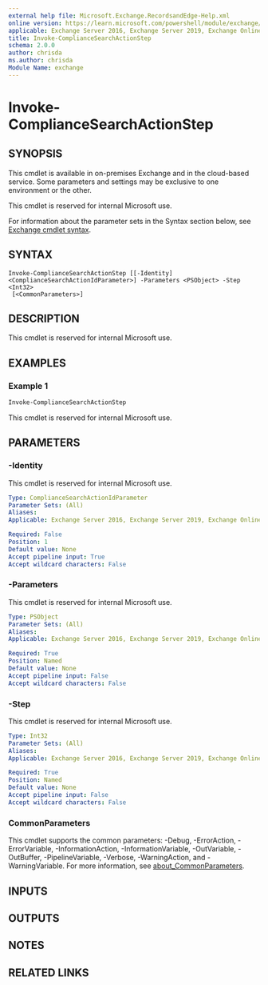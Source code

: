 ```yaml
---
external help file: Microsoft.Exchange.RecordsandEdge-Help.xml
online version: https://learn.microsoft.com/powershell/module/exchange/invoke-compliancesearchactionstep
applicable: Exchange Server 2016, Exchange Server 2019, Exchange Online, Security & Compliance
title: Invoke-ComplianceSearchActionStep
schema: 2.0.0
author: chrisda
ms.author: chrisda
Module Name: exchange
---
```


# Invoke-ComplianceSearchActionStep

## SYNOPSIS
This cmdlet is available in on-premises Exchange and in the cloud-based service. Some parameters and settings may be exclusive to one environment or the other.

This cmdlet is reserved for internal Microsoft use.

For information about the parameter sets in the Syntax section below, see [Exchange cmdlet syntax](https://learn.microsoft.com/powershell/exchange/exchange-cmdlet-syntax).

## SYNTAX

```
Invoke-ComplianceSearchActionStep [[-Identity] <ComplianceSearchActionIdParameter>] -Parameters <PSObject> -Step <Int32>
 [<CommonParameters>]
```

## DESCRIPTION
This cmdlet is reserved for internal Microsoft use.

## EXAMPLES

### Example 1
```powershell
Invoke-ComplianceSearchActionStep
```

This cmdlet is reserved for internal Microsoft use.

## PARAMETERS

### -Identity
This cmdlet is reserved for internal Microsoft use.

```yaml
Type: ComplianceSearchActionIdParameter
Parameter Sets: (All)
Aliases:
Applicable: Exchange Server 2016, Exchange Server 2019, Exchange Online, Security & Compliance

Required: False
Position: 1
Default value: None
Accept pipeline input: True
Accept wildcard characters: False
```

### -Parameters
This cmdlet is reserved for internal Microsoft use.

```yaml
Type: PSObject
Parameter Sets: (All)
Aliases:
Applicable: Exchange Server 2016, Exchange Server 2019, Exchange Online, Security & Compliance

Required: True
Position: Named
Default value: None
Accept pipeline input: False
Accept wildcard characters: False
```

### -Step
This cmdlet is reserved for internal Microsoft use.

```yaml
Type: Int32
Parameter Sets: (All)
Aliases:
Applicable: Exchange Server 2016, Exchange Server 2019, Exchange Online, Security & Compliance

Required: True
Position: Named
Default value: None
Accept pipeline input: False
Accept wildcard characters: False
```

### CommonParameters
This cmdlet supports the common parameters: -Debug, -ErrorAction, -ErrorVariable, -InformationAction, -InformationVariable, -OutVariable, -OutBuffer, -PipelineVariable, -Verbose, -WarningAction, and -WarningVariable. For more information, see [about_CommonParameters](https://go.microsoft.com/fwlink/p/?LinkID=113216).

## INPUTS

## OUTPUTS

## NOTES

## RELATED LINKS
